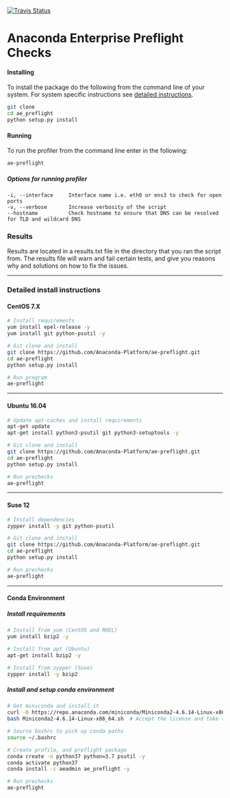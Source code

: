 [![Travis Status](https://travis-ci.org/Anaconda-Platform/ae-preflight.svg?branch=master)](https://travis-ci.org/Anaconda-Platform/ae-preflight.svg?branch=master)

Anaconda Enterprise Preflight Checks
======

#### Installing
To install the package do the following from the command line of your system. For system specific instructions see [detailed instructions](#detailed-install-instructions).

```sh
git clone
cd ae_preflight
python setup.py install
```

#### Running
To run the profiler from the command line enter in the following:
```sh
ae-preflight
```

##### Options for running profiler
```
-i, --interface     Interface name i.e. eth0 or ens3 to check for open ports
-v, --verbose       Increase verbosity of the script
--hostname          Check hostname to ensure that DNS can be resolved for TLD and wildcard DNS
```

### Results

Results are located in a results.txt file in the directory that you ran the script from. The results file will warn and fail certain tests, and give
you reasons why and solutions on how to fix the issues.

***

### Detailed install instructions

#### CentOS 7.X

```sh
# Install requirements
yum install epel-release -y
yum install git python-psutil -y

# Git clone and install
git clone https://github.com/Anaconda-Platform/ae-preflight.git
cd ae-preflight
python setup.py install

# Run program
ae-preflight
```

***

#### Ubuntu 16.04

```sh
# Update apt-caches and install requirements
apt-get update
apt-get install python3-psutil git python3-setuptools -y

# Git clone and install
git clone https://github.com/Anaconda-Platform/ae-preflight.git
cd ae-preflight
python setup.py install

# Run prechecks
ae-preflight
```

***

#### Suse 12


```sh
# Install dependencies
zypper install -y git python-psutil

# Git clone and install
git clone https://github.com/Anaconda-Platform/ae-preflight.git
cd ae-preflight
python setup.py install

# Run prechecks
ae-preflight
```

***

#### Conda Environment

##### Install requirements
```sh
# Install from yum (CentOS and RHEL)
yum install bzip2 -y

# Install from apt (Ubuntu)
apt-get install bzip2 -y

# Install from zypper (Suse)
zypper install -y bzip2
```

##### Install and setup conda environment
```sh
# Get miniconda and install it
curl -O https://repo.anaconda.com/miniconda/Miniconda2-4.6.14-Linux-x86_64.sh
bash Miniconda2-4.6.14-Linux-x86_64.sh  # Accept the license and take the defaults

# Source bashrc to pick up conda paths
source ~/.bashrc

# Create profile, and preflight package
conda create -n python37 python=3.7 psutil -y
conda activate python37
conda install -c aeadmin ae_preflight -y

# Run prechecks
ae-preflight
```
